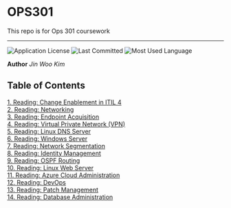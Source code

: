 # OPS301
This repo is for Ops 301 coursework

---

![Application License](https://img.shields.io/github/license/jinwoov/OPS301)
![Last Committed](https://img.shields.io/github/last-commit/jinwoov/OPS301)
![Most Used Language](https://img.shields.io/github/languages/top/jinwoov/OPS301)

**Author** *Jin Woo Kim*


## Table of Contents

[1. Reading: Change Enablement in ITIL 4](./Reading/Reading1.md)  
[2. Reading: Networking](./Reading/Reading2.md)  
[3. Reading: Endpoint Acquisition](./Reading/Reading3.md)  
[4. Reading: Virtual Private Network (VPN)](./Reading/Reading4.md)  
[5. Reading: Linux DNS Server](./Reading/Reading5.md)  
[6. Reading: Windows Server](./Reading/Reading6.md)  
[7. Reading: Network Segmentation](./Reading/Reading7.md)  
[8. Reading: Identity Management](./Reading/Reading8.md)  
[9. Reading: OSPF Routing](./Reading/Reading9.md)  
[10. Reading: Linux Web Server](./Reading/Reading10.md)  
[11. Reading: Azure Cloud Administration](./Reading/Reading11.md)  
[12. Reading: DevOps](./Reading/Reading12.md)  
[13. Reading: Patch Management](./Reading/Reading13.md)  
[14. Reading: Database Administration](./Reading/Reading14.md)  
